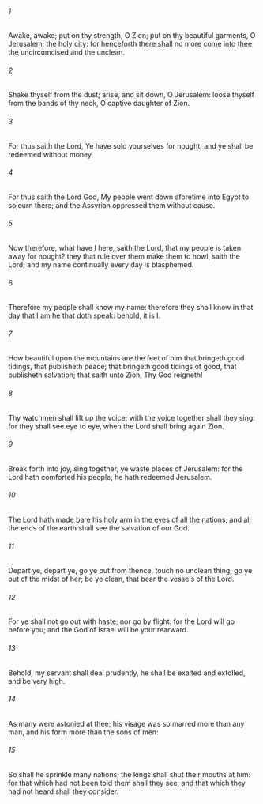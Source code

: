 ###### 1
Awake, awake; put on thy strength, O Zion; put on thy beautiful garments, O Jerusalem, the holy city: for henceforth there shall no more come into thee the uncircumcised and the unclean.

###### 2
Shake thyself from the dust; arise, and sit down, O Jerusalem: loose thyself from the bands of thy neck, O captive daughter of Zion.

###### 3
For thus saith the Lord, Ye have sold yourselves for nought; and ye shall be redeemed without money.

###### 4
For thus saith the Lord God, My people went down aforetime into Egypt to sojourn there; and the Assyrian oppressed them without cause.

###### 5
Now therefore, what have I here, saith the Lord, that my people is taken away for nought? they that rule over them make them to howl, saith the Lord; and my name continually every day is blasphemed.

###### 6
Therefore my people shall know my name: therefore they shall know in that day that I am he that doth speak: behold, it is I.

###### 7
How beautiful upon the mountains are the feet of him that bringeth good tidings, that publisheth peace; that bringeth good tidings of good, that publisheth salvation; that saith unto Zion, Thy God reigneth!

###### 8
Thy watchmen shall lift up the voice; with the voice together shall they sing: for they shall see eye to eye, when the Lord shall bring again Zion.

###### 9
Break forth into joy, sing together, ye waste places of Jerusalem: for the Lord hath comforted his people, he hath redeemed Jerusalem.

###### 10
The Lord hath made bare his holy arm in the eyes of all the nations; and all the ends of the earth shall see the salvation of our God.

###### 11
Depart ye, depart ye, go ye out from thence, touch no unclean thing; go ye out of the midst of her; be ye clean, that bear the vessels of the Lord.

###### 12
For ye shall not go out with haste, nor go by flight: for the Lord will go before you; and the God of Israel will be your rearward.

###### 13
Behold, my servant shall deal prudently, he shall be exalted and extolled, and be very high.

###### 14
As many were astonied at thee; his visage was so marred more than any man, and his form more than the sons of men:

###### 15
So shall he sprinkle many nations; the kings shall shut their mouths at him: for that which had not been told them shall they see; and that which they had not heard shall they consider.

